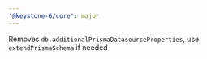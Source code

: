 ```yaml
---
'@keystone-6/core': major
---
```


Removes `db.additionalPrismaDatasourceProperties`, use `extendPrismaSchema` if needed
